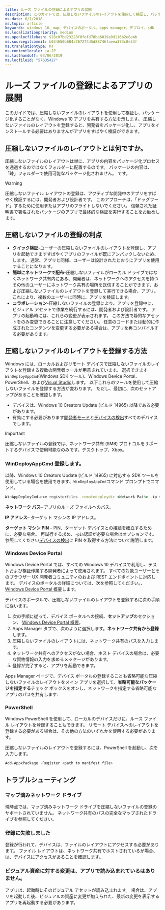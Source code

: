 ```yaml
---
title: ルーズ ファイルの登録によるアプリの展開
description: このガイドでは、圧縮しないファイルのレイアウトを使用して検証し、パッケージ化することがなく、Windows 10 アプリを共有する方法を示します。
ms.date: 6/1/2018
ms.topic: article
keywords: windows 10、uwp、デバイスのポータル、apps manager、デプロイ、sdk
ms.localizationpriority: medium
ms.openlocfilehash: 928c07bd23228f0fefd78be6019a0d116b2e6e4b
ms.sourcegitcommit: b034650b684a767274d5d88746faeea373c8e34f
ms.translationtype: MT
ms.contentlocale: ja-JP
ms.lasthandoff: 03/06/2019
ms.locfileid: "57635427"
---
```

# <a name="deploy-an-app-through-loose-file-registration"></a>ルーズ ファイルの登録によるアプリの展開 

このガイドでは、圧縮しないファイルのレイアウトを使用して検証し、パッケージ化することがなく、Windows 10 アプリを共有する方法を示します。 圧縮しないファイルのレイアウトを登録すると、開発者をパッケージ化し、アプリをインストールする必要はありませんがアプリをすばやく検証ができます。 

## <a name="what-is-a-loose-file-layout"></a>圧縮しないファイルのレイアウトとは何ですか。

圧縮しないファイルのレイアウトは単に、アプリの内容をパッケージ化プロセスを通過するのではなくフォルダーに配置するのです。 パッケージの内容は、「疎」フォルダーで使用可能なパッケージ化されません。 です。 

> [!WARNING]
> 圧縮しないファイル レイアウトの登録は、アクティブな開発中のアプリをすばやく検証するには、開発者および設計者です。 このアプローチは、「ドッグフード」するために使用またはアプリのフライトしないでください。 信頼された証明書で署名されたパッケージのアプリで最終的な検証を実行することをお勧めします。 

## <a name="advantages-of-loose-file-registration"></a>圧縮しないファイルの登録の利点

- **クイック検証**-ユーザーの圧縮しないファイルのレイアウトを登録し、アプリを起動できますすばやくアプリのファイルが既にアンパックしないため、します。 通常、アプリと同様、ユーザーは設計されたとおりにアプリを使用することになります。 
- **簡単にネットワークで配布**-圧縮しないファイルがローカル ドライブではなくネットワーク共有内にある、開発者は、ネットワークへのアクセスを持つその他のユーザーにネットワーク共有の場所を送信することができます、および圧縮しないファイルのレイアウトを登録して実行できる場合、アプリ。 これにより、複数のユーザーに同時に、アプリを検証します。 
- **コラボレーション**-圧縮しないファイルの登録により、アプリを登録中に、ビジュアル アセットで作業を続行するには、開発者および設計者です。 アプリの起動時には、これらの変更が表示されます。 この方法で静的なアセットをのみ変更できることに注意してください。 任意のコードまたは動的に作成されたコンテンツを変更する必要がある場合は、アプリを再コンパイルする必要があります。

## <a name="how-to-register-a-loose-file-layout"></a>圧縮しないファイルのレイアウトを登録する方法

Windows には、ローカルおよびリモート デバイスで圧縮しないファイルのレイアウトを登録する複数の開発者ツールが用意されています。 選択できます`WinDeployAppCmd`(Windows SDK ツール)、Windows Device Portal、PowerShell、および[Visual Studio](https://docs.microsoft.com/windows/uwp/debug-test-perf/deploying-and-debugging-uwp-apps#register-layout-from-network)します。 以下これらのツールを使用して圧縮しないファイルを登録する方法が変わります。 ただし、最初に、次のセットアップがあることを確認します。

- デバイスは、Windows 10 Creators Update (ビルド 14965) 以降である必要があります。
- 有効にする必要があります[開発者モード](https://msdn.microsoft.com/windows/uwp/get-started/enable-your-device-for-development)と[デバイスの検出](https://docs.microsoft.com/en-us/windows/uwp/get-started/enable-your-device-for-development#device-discovery)すべてのデバイスでします。

> [!IMPORTANT]
> 圧縮しないファイルの登録では、ネットワーク共有 (SMB) プロトコルをサポートするデバイスで使用可能なのみです。デスクトップ、Xbox。 

### <a name="register-with-windeployappcmd"></a>WinDeployAppCmd 登録します。

以降、Windows 10 Creators Update (ビルド 14965) に対応する SDK ツールを使用している場合を使用できます、`WinDeployAppCmd`コマンド プロンプトでコマンド。

```cmd
WinAppDeployCmd.exe registerfiles -remotedeploydir <Network Path> -ip <IP Address> -pin <target machine PIN>
```

**ネットワーク パス**– アプリのルーズ ファイルへのパス。

**IP アドレス**– ターゲット マシンの IP アドレス。

**ターゲット マシン PIN** – PIN、ターゲット デバイスとの接続を確立するために、必要な場合。 再試行する求め、`-pin`認証が必要な場合はオプションです。 参照してください[デバイスの検出](https://docs.microsoft.com/windows/uwp/get-started/enable-your-device-for-development#device-discovery)に PIN を取得する方法について説明します。

### <a name="windows-device-portal"></a>Windows Device Portal

Windows Device Portal では、すべての Windows 10 デバイスで利用し、テストおよび検証作業する開発者によって使用されます。 すべての対象ユーザーとそのブラウザー UX 開発者コミュニティのおよび REST エンドポイントに対応します。 デバイスのポータルの詳細については、次を参照してください。、 [Windows Device Portal 概要](device-portal.md)します。

デバイスのポータルで、圧縮しないファイルのレイアウトを登録するに次の手順に従います。

1. 次の手順に従って、デバイス ポータルへの接続、**セットアップ**のセクション、 [Windows Device Portal 概要](device-portal.md)。
1. Apps Manager タブで、次のように選択します。**ネットワーク共有から登録**します。
1. 圧縮しないファイルのレイアウトには、ネットワーク共有のパスを入力します。 
1. ネットワーク共有へのアクセスがない場合、ホスト デバイスの場合は、必要な資格情報の入力を求めるメッセージがあります。
1. 登録が完了すると、アプリを起動できます。

Apps Manager ページで、デバイス ポータルの登録することも省略可能な圧縮しないファイルのレイアウトをメイン アプリを選択して、**省略可能なパッケージを指定する**チェック ボックスをオンし、ネットワークを指定する省略可能なアプリのパスを共有します. 

### <a name="powershell"></a>PowerShell 

Windows PowerShell を使用して、ローカルのデバイスだけに、ルース ファイル レイアウトを登録することもできます。 リモート デバイスへのレイアウトを登録する必要がある場合は、その他の方法のいずれかを使用する必要があります。 

圧縮しないファイルのレイアウトを登録するには、PowerShell を起動し、次を入力します。

```PowerShell
Add-AppxPackage -Register <path to manifest file>
```

## <a name="troubleshooting"></a>トラブルシューティング

### <a name="mapped-network-drives"></a>マップ済みネットワーク ドライブ
現時点では、マップ済みネットワーク ドライブを圧縮しないファイルの登録のサポートされていません。 ネットワーク共有のパスの完全なマップされたドライブを参照してください。

### <a name="registration-failure"></a>登録に失敗しました
登録が行われて、デバイスは、ファイルのレイアウトにアクセスする必要があります。 ファイル レイアウトは、ネットワーク共有でホストされているが場合、は、デバイスにアクセスがあることを確認します。 

### <a name="modifications-to-visual-assets-arent-being-loaded-in-the-app"></a>ビジュアル資産に対する変更は、アプリで読み込まれているはありません。 
アプリは、起動時にそのビジュアル アセットが読み込まれます。 場合は、アプリを起動した後、ビジュアルの資産に変更が加えられた、最新の変更を表示するアプリを再起動する必要があります。